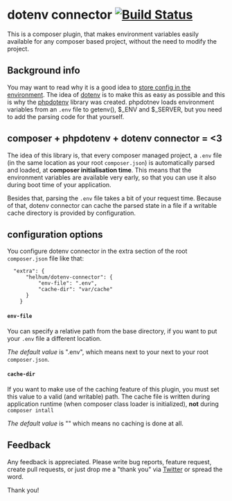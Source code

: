 # dotenv connector [![Build Status](https://travis-ci.org/helhum/dotenv-connector.svg?branch=master)](https://travis-ci.org/helhum/dotenv-connector)

This is a composer plugin, that makes environment
variables easily available for any composer based project,
without the need to modify the project.

## Background info
You may want to read why it is a good idea to [store config in the environment](http://12factor.net/config).
The idea of [dotenv](http://opensoul.org/2012/07/24/dotenv/) is to make this as easy as possible and this is why
the [phpdotenv](https://github.com/vlucas/phpdotenv) library was created.
phpdotnev loads environment variables from an `.env` file to getenv(), $_ENV and $_SERVER, but you need to
add the parsing code for that yourself.

## composer + phpdotenv + dotenv connector = <3
The idea of this library is, that every composer managed project, a `.env` file (in the same location as your root `composer.json`)
is automatically parsed and loaded, at **composer initialisation time**. This means that the environment variables
are available very early, so that you can use it also during boot time of your application.

Besides that, parsing the `.env` file takes a bit of your request time. Because of that, dotenv connector
can cache the parsed state in a file if a writable cache directory is provided by configuration.

## configuration options

You configure dotenv connector in the extra section of the root `composer.json` file like that:

```
  "extra": {
      "helhum/dotenv-connector": {
          "env-file": ".env",
          "cache-dir": "var/cache"
      }
    }
```

#### `env-file`
You can specify a relative path from the base directory, if you want to put your `.env` file a different location.

*The default value* is ".env", which means next to your next to your root `composer.json`.

#### `cache-dir`
If you want to make use of the caching feature of this plugin, you must set this value to a valid (and writable) path.
The cache file is written during application runtime (when composer class loader is initialized), **not** during `composer intall`

*The default value* is "" which means no caching is done at all.

## Feedback

Any feedback is appreciated. Please write bug reports, feature request, create pull requests, or just drop me a "thank you" via [Twitter](https://twitter.com/helhum) or spread the word.

Thank you!
